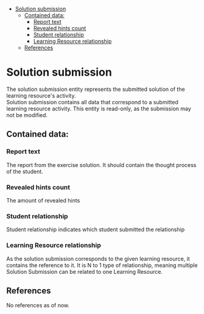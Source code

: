 <!-- TOC -->

* [Solution submission](#solution-submission)
    * [Contained data:](#contained-data)
        * [Report text](#report-text)
        * [Revealed hints count](#revealed-hints-count)
        * [Student relationship](#student-relationship)
        * [Learning Resource relationship](#learning-resource-relationship)
    * [References](#references)

<!-- TOC -->

# Solution submission

The solution submission entity represents the submitted solution of the learning resource's activity. \
Solution submission contains all data that correspond to a submitted learning resource activity.
This entity is read-only, as the submission may not be modified.

## Contained data:

### Report text

The report from the exercise solution. It should contain the thought process of the student.

### Revealed hints count

The amount of revealed hints

### Student relationship

Student relationship indicates which student submitted the relationship

### Learning Resource relationship

As the solution submission corresponds to the given learning resource, it contains the reference to it.
It is N to 1 type of relationship, meaning multiple Solution Submission can be related to one Learning Resource.

## References

No references as of now.
